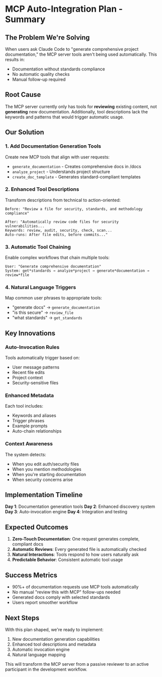 # MCP Auto-Integration Plan - Summary

## The Problem We're Solving

When users ask Claude Code to "generate comprehensive project documentation," the MCP server tools aren't being used
automatically. This results in:

- Documentation without standards compliance
- No automatic quality checks
- Manual follow-up required

## Root Cause

The MCP server currently only has tools for **reviewing** existing content, not **generating** new documentation.
Additionally, tool descriptions lack the keywords and patterns that would trigger automatic usage.

## Our Solution

### 1. Add Documentation Generation Tools

Create new MCP tools that align with user requests:

- `generate_documentation` - Creates comprehensive docs in /docs
- `analyze_project` - Understands project structure
- `create_doc_template` - Generates standard-compliant templates

### 2. Enhanced Tool Descriptions

Transform descriptions from technical to action-oriented:

```
Before: "Review a file for security, standards, and methodology compliance"

After: "Automatically review code files for security vulnerabilities...
Keywords: review, audit, security, check, scan...
Auto-runs: After file edits, before commits..."
```

### 3. Automatic Tool Chaining

Enable complex workflows that chain multiple tools:

```
User: "Generate comprehensive documentation"
System: get*standards → analyze*project → generate*documentation → review*file
```

### 4. Natural Language Triggers

Map common user phrases to appropriate tools:

- "generate docs" → `generate_documentation`
- "is this secure" → `review_file`
- "what standards" → `get_standards`

## Key Innovations

### Auto-Invocation Rules

Tools automatically trigger based on:

- User message patterns
- Recent file edits
- Project context
- Security-sensitive files

### Enhanced Metadata

Each tool includes:

- Keywords and aliases
- Trigger phrases
- Example prompts
- Auto-chain relationships

### Context Awareness

The system detects:

- When you edit auth/security files
- When you mention methodologies
- When you're starting documentation
- When security concerns arise

## Implementation Timeline

**Day 1**: Documentation generation tools **Day 2**: Enhanced discovery system **Day 3**: Auto-invocation engine **Day
4**: Integration and testing

## Expected Outcomes

1. **Zero-Touch Documentation**: One request generates complete, compliant docs
2. **Automatic Reviews**: Every generated file is automatically checked
3. **Natural Interactions**: Tools respond to how users naturally ask
4. **Predictable Behavior**: Consistent automatic tool usage

## Success Metrics

- 90%+ of documentation requests use MCP tools automatically
- No manual "review this with MCP" follow-ups needed
- Generated docs comply with selected standards
- Users report smoother workflow

## Next Steps

With this plan shaped, we're ready to implement:

1. New documentation generation capabilities
2. Enhanced tool descriptions and metadata
3. Automatic invocation engine
4. Natural language mapping

This will transform the MCP server from a passive reviewer to an active participant in the development workflow.
